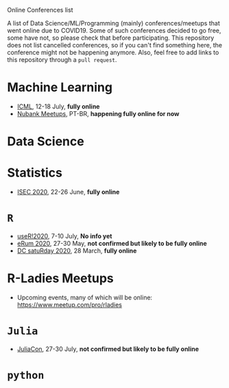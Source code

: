 Online Conferences list

A list of Data Science/ML/Programming (mainly) conferences/meetups that went online due to COVID19. Some of such conferences decided to go free, some have not, so please check that before participating. This repository does not list cancelled conferences, so if you can't find something here, the conference might not be happening anymore. Also, feel free to add links to this repository through a `pull request`.

# Machine Learning
  - [ICML](https://icml.cc/), 12-18 July, **fully online**
  - [Nubank Meetups](https://www.meetup.com/pt-BR/machine-learning-big-data-engenharia/), PT-BR, **happening fully online for now**

# Data Science

# Statistics

  - [ISEC 2020](http://www.isec2020.org/), 22-26 June, **fully online**

# `R` 

- [useR!2020](https://user2020.r-project.org/), 7-10 July, **No info yet**
- [eRum 2020](https://2020.erum.io/), 27-30 May, **not confirmed but likely to be fully online** 
- [DC satuRday 2020](https://twitter.com/Satrdays_DC/status/1242360264558854145/photo/1), 28 March, **fully online**


# R-Ladies Meetups
  - Upcoming events, many of which will be online: https://www.meetup.com/pro/rladies

# `Julia`

  - [JuliaCon](https://juliacon.org/2020/), 27-30 July, **not confirmed but likely to be fully online** 

# `python`

